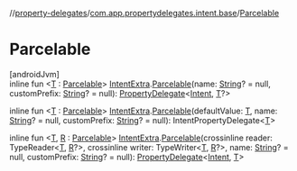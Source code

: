 //[property-delegates](../../index.md)/[com.app.propertydelegates.intent.base](index.md)/[Parcelable](-parcelable.md)

# Parcelable

[androidJvm]\
inline fun <[T](-parcelable.md) : [Parcelable](https://developer.android.com/reference/kotlin/android/os/Parcelable.html)> [IntentExtra](../com.app.propertydelegates.intent/-intent-extra/index.md).[Parcelable](-parcelable.md)(name: [String](https://kotlinlang.org/api/latest/jvm/stdlib/kotlin/-string/index.html)? = null, customPrefix: [String](https://kotlinlang.org/api/latest/jvm/stdlib/kotlin/-string/index.html)? = null): [PropertyDelegate](../com.app.propertydelegates/-property-delegate/index.md)<[Intent](https://developer.android.com/reference/kotlin/android/content/Intent.html), [T](-parcelable.md)?>

inline fun <[T](-parcelable.md) : [Parcelable](https://developer.android.com/reference/kotlin/android/os/Parcelable.html)> [IntentExtra](../com.app.propertydelegates.intent/-intent-extra/index.md).[Parcelable](-parcelable.md)(defaultValue: [T](-parcelable.md), name: [String](https://kotlinlang.org/api/latest/jvm/stdlib/kotlin/-string/index.html)? = null, customPrefix: [String](https://kotlinlang.org/api/latest/jvm/stdlib/kotlin/-string/index.html)? = null): IntentPropertyDelegate<[T](-parcelable.md)>

inline fun <[T](-parcelable.md), [R](-parcelable.md) : [Parcelable](https://developer.android.com/reference/kotlin/android/os/Parcelable.html)> [IntentExtra](../com.app.propertydelegates.intent/-intent-extra/index.md).[Parcelable](-parcelable.md)(crossinline reader: TypeReader<[T](-parcelable.md), [R](-parcelable.md)?>, crossinline writer: TypeWriter<[T](-parcelable.md), [R](-parcelable.md)?>, name: [String](https://kotlinlang.org/api/latest/jvm/stdlib/kotlin/-string/index.html)? = null, customPrefix: [String](https://kotlinlang.org/api/latest/jvm/stdlib/kotlin/-string/index.html)? = null): [PropertyDelegate](../com.app.propertydelegates/-property-delegate/index.md)<[Intent](https://developer.android.com/reference/kotlin/android/content/Intent.html), [T](-parcelable.md)>
